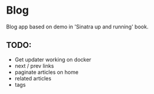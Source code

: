 # Blog

Blog app based on demo in 'Sinatra up and running' book.

## TODO:
* Get updater working on docker
* next / prev links
* paginate articles on home
* related articles
* tags
